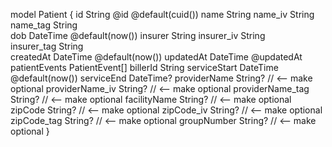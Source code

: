 model Patient {
  id              String   @id @default(cuid())
  name            String
  name_iv         String   
  name_tag        String   
  dob       DateTime @default(now())
  insurer         String
  insurer_iv      String   
  insurer_tag     String   
  createdAt       DateTime @default(now())
  updatedAt       DateTime @updatedAt
  patientEvents   PatientEvent[]
  billerId        String
  serviceStart    DateTime @default(now())
  serviceEnd      DateTime?
  providerName    String?           // <-- make optional
  providerName_iv String?           // <-- make optional
  providerName_tag String?          // <-- make optional
  facilityName    String?           // <-- make optional
  zipCode         String?           // <-- make optional
  zipCode_iv      String?           // <-- make optional
  zipCode_tag     String?           // <-- make optional
  groupNumber     String?           // <-- make optional
}
